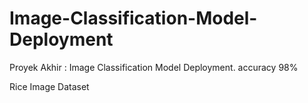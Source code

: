 # Image-Classification-Model-Deployment
Proyek Akhir : Image Classification Model Deployment. accuracy 98%


Rice Image Dataset
